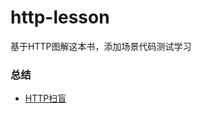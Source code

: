 # http-lesson
基于HTTP图解这本书，添加场景代码测试学习


### 总结

- [HTTP扫盲](https://www.yuque.com/zhile-fk0gg/kb/ggcqbg)